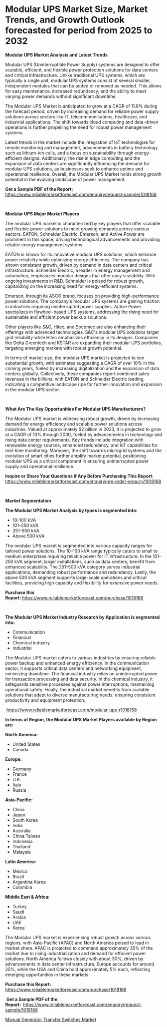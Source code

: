 <p><h1>Modular UPS Market Size, Market Trends, and Growth Outlook forecasted for period from 2025 to 2032</h1></p><p><strong>Modular UPS Market Analysis and Latest Trends</strong></p>
<p><p>Modular UPS (Uninterruptible Power Supply) systems are designed to offer scalable, efficient, and flexible power protection solutions for data centers and critical infrastructure. Unlike traditional UPS systems, which are typically a single unit, modular UPS systems consist of several smaller, independent modules that can be added or removed as needed. This allows for easy maintenance, increased redundancy, and the ability to meet varying power demands without significant downtime.</p><p>The Modular UPS Market is anticipated to grow at a CAGR of 11.8% during the forecast period, driven by increasing demand for reliable power supply solutions across sectors like IT, telecommunications, healthcare, and industrial applications. The shift towards cloud computing and data-driven operations is further propelling the need for robust power management systems.</p><p>Latest trends in the market include the integration of IoT technologies for remote monitoring and management, advancements in battery technology such as lithium-ion cells, and a focus on sustainability through energy-efficient designs. Additionally, the rise in edge computing and the expansion of data centers are significantly influencing the demand for modular UPS solutions, as businesses seek to enhance uptime and operational resilience. Overall, the Modular UPS Market holds strong growth potential in the evolving landscape of power management.</p></p>
<p><strong>Get a Sample PDF of the Report:&nbsp;</strong> <a href="https://www.reliablemarketforecast.com/enquiry/request-sample/1018168?utm_campaign=3491&utm_medium=2&utm_source=Github&utm_content=ia&utm_term=07042025&utm_id=modular-ups">https://www.reliablemarketforecast.com/enquiry/request-sample/1018168</a></p>
<p>&nbsp;</p>
<p><strong>Modular UPS Major Market Players</strong></p>
<p><p>The modular UPS market is characterized by key players that offer scalable and flexible power solutions to meet growing demands across various sectors. EATON, Schneider Electric, Emerson, and Active Power are prominent in this space, driving technological advancements and providing reliable energy management systems.</p><p>EATON is known for its innovative modular UPS solutions, which enhance power reliability while optimizing energy efficiency. The company has shown consistent growth, driven by demand in data centers and critical infrastructure. Schneider Electric, a leader in energy management and automation, emphasizes modular designs that offer easy scalability. With ongoing investments in R&D, Schneider is poised for robust growth, capitalizing on the increasing need for energy-efficient systems.</p><p>Emerson, through its ASCO brand, focuses on providing high-performance power solutions. The company's modular UPS systems are gaining traction in industries requiring uninterrupted power supplies. Active Power specializes in flywheel-based UPS systems, addressing the rising need for sustainable and efficient power backup solutions.</p><p>Other players like S&C, Hitec, and Socomec are also enhancing their offerings with advanced technologies. S&C's modular UPS solutions target grid reliability while Hitec emphasizes efficiency in its designs. Companies like Delta Greentech and KSTAR are expanding their modular UPS portfolios, targeting emerging markets with robust growth potential.</p><p>In terms of market size, the modular UPS market is projected to see substantial growth, with estimates suggesting a CAGR of over 10% in the coming years, fueled by increasing digitalization and the expansion of data centers globally. Collectively, these companies report combined sales revenues in the billions, with EATON and Schneider Electric leading, indicating a competitive landscape ripe for further innovation and expansion in the modular UPS sector.</p></p>
<p>&nbsp;</p>
<p><strong>What Are The Key Opportunities For Modular UPS Manufacturers?</strong></p>
<p><p>The Modular UPS market is witnessing robust growth, driven by increasing demand for energy efficiency and scalable power solutions across industries. Valued at approximately $2 billion in 2023, it is projected to grow at a CAGR of 10% through 2030, fueled by advancements in technology and rising data center requirements. Key trends include integration with renewable energy sources, enhanced redundancy, and IoT capabilities for real-time monitoring. Moreover, the shift towards microgrid systems and the evolution of smart cities further amplify market potential, positioning modular UPS as a critical component in ensuring uninterrupted power supply and operational resilience.</p></p>
<p><strong>Inquire or Share Your Questions If Any Before Purchasing This Report:</strong> <a href="https://www.reliablemarketforecast.com/enquiry/pre-order-enquiry/1018168?utm_campaign=3491&utm_medium=2&utm_source=Github&utm_content=ia&utm_term=07042025&utm_id=modular-ups">https://www.reliablemarketforecast.com/enquiry/pre-order-enquiry/1018168</a></p>
<p>&nbsp;</p>
<p><strong>Market Segmentation</strong></p>
<p><strong>The Modular UPS Market Analysis by types is segmented into:</strong></p>
<p><ul><li>10–100 kVA</li><li>101–250 kVA</li><li>251–500 kVA</li><li>Above 500 kVA</li></ul></p>
<p><p>The modular UPS market is segmented into various capacity ranges for tailored power solutions. The 10–100 kVA range typically caters to small to medium enterprises requiring reliable power for IT infrastructure. In the 101–250 kVA segment, larger installations, such as data centers, benefit from enhanced scalability. The 251–500 kVA category serves industrial applications, demanding robust performance and redundancy. Lastly, the above 500 kVA segment supports large-scale operations and critical facilities, providing high capacity and flexibility for extensive power needs.</p></p>
<p><strong>Purchase this Report:&nbsp;</strong><a href="https://www.reliablemarketforecast.com/purchase/1018168?utm_campaign=3491&utm_medium=2&utm_source=Github&utm_content=ia&utm_term=07042025&utm_id=modular-ups">https://www.reliablemarketforecast.com/purchase/1018168</a></p>
<p>&nbsp;</p>
<p><strong>The Modular UPS Market Industry Research by Application is segmented into:</strong></p>
<p><ul><li>Communication</li><li>Financial</li><li>Chemical industry</li><li>Industrial</li></ul></p>
<p><p>The Modular UPS market caters to various industries by ensuring reliable power backup and enhanced energy efficiency. In the communication sector, it supports critical data centers and networking equipment, minimizing downtime. The financial industry relies on uninterrupted power for transaction processing and data security. In the chemical industry, it safeguards sensitive processes against power interruptions, maintaining operational safety. Finally, the industrial market benefits from scalable solutions that adapt to diverse manufacturing needs, ensuring consistent productivity and equipment protection.</p></p>
<p><a href="https://www.reliablemarketforecast.com/modular-ups-r1018168?utm_campaign=3491&utm_medium=2&utm_source=Github&utm_content=ia&utm_term=07042025&utm_id=modular-ups">&nbsp;https://www.reliablemarketforecast.com/modular-ups-r1018168</a></p>
<p><strong>In terms of Region, the Modular UPS Market Players available by Region are:</strong></p>
<p>
    <p> <strong> North America: </strong>
        <ul>
            <li>United States</li>
            <li>Canada</li>
        </ul>
        </p> 
    <p> <strong> Europe: </strong>
        <ul>
            <li>Germany</li>
            <li>France</li>
            <li>U.K.</li>
            <li>Italy</li>
            <li>Russia</li>
        </ul>
        </p> 
    <p> <strong> Asia-Pacific: </strong>
        <ul>
            <li>China</li>
            <li>Japan</li>
            <li>South Korea</li>
            <li>India</li>
            <li>Australia</li>
            <li>China Taiwan</li>
            <li>Indonesia</li>
            <li>Thailand</li>
            <li>Malaysia</li>
        </ul>
        </p> 
    <p> <strong> Latin America: </strong>
        <ul>
            <li>Mexico</li>
            <li>Brazil</li>
            <li>Argentina Korea</li>
            <li>Colombia</li>
        </ul>
        </p> 
    <p> <strong> Middle East & Africa: </strong>
        <ul>
            <li>Turkey</li>
            <li>Saudi</li>
            <li>Arabia</li>
            <li>UAE</li>
            <li>Korea</li>
        </ul>
    </p>
    </p>
<p><p>The Modular UPS market is experiencing robust growth across various regions, with Asia-Pacific (APAC) and North America poised to lead in market share. APAC is projected to command approximately 35% of the market due to rising industrialization and demand for efficient power solutions. North America follows closely with about 30%, driven by advancements in data center infrastructure. Europe accounts for around 25%, while the USA and China hold approximately 5% each, reflecting emerging opportunities in these markets.</p></p>
<p><strong>Purchase this Report: </strong><a href="https://www.reliablemarketforecast.com/purchase/1018168?utm_campaign=3491&utm_medium=2&utm_source=Github&utm_content=ia&utm_term=07042025&utm_id=modular-ups">https://www.reliablemarketforecast.com/purchase/1018168</a></p>
<p>&nbsp;<strong>Get a Sample PDF of the Report:&nbsp;&nbsp;</strong><a href="https://www.reliablemarketforecast.com/enquiry/request-sample/1018168?utm_campaign=3491&utm_medium=2&utm_source=Github&utm_content=ia&utm_term=07042025&utm_id=modular-ups">https://www.reliablemarketforecast.com/enquiry/request-sample/1018168</a></p>
<p><strong></strong></p>
<p><p><a href="https://github.com/braisykhwezi/Market-Research-Report-List-1/blob/main/manual-generator-transfer-switches-market.md?utm_campaign=3491&utm_medium=2&utm_source=Github&utm_content=ia&utm_term=07042025&utm_id=modular-ups">Manual Generator Transfer Switches Market</a></p></p>